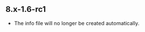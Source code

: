 <!--
id: changelog
tags: ''
-->

## 8.x-1.6-rc1

* The info file will no longer be created automatically.
